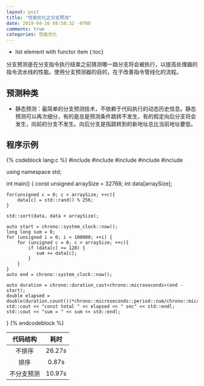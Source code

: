 ```yaml
---
layout: post
title: "性能优化之分支预测"
date: 2019-04-26 08:58:32 -0700
comments: true
categories: 性能优化
---
```


* list element with functor item
{:toc}

分支预测是在分支指令执行结束之前猜测哪一路分支将会被执行，以提高处理器的指令流水线的性能。使用分支预测器的目的，在于改善指令管线化的流程。

<!--more-->

## 预测种类

* 静态预测：最简单的分支预测技术，不依赖于代码执行的动态历史信息。静态预测可以再次细分，有的是总是预测条件跳转不发生，有的假定向后分支将会发生，向前的分支不发生。向后分支是指跳转到的新地址总比当前地址要低。

## 程序示例

{% codeblock lang:c %}
#include <vector>
#include <chrono>
#include <cstdlib>
#include <algorithm>
#include <iostream>

using namespace std;

int main()
{
    const unsigned arraySize = 32768;
    int data[arraySize];

    for(unsigned c = 0; c < arraySize; ++c){
        data[c] = std::rand() % 256;
    } 

    std::sort(data, data + arraySize);

    auto start = chrono::system_clock::now();
    long long sum = 0;
    for (unsigned i = 0; i < 100000; ++i) {
        for (unsigned c = 0; c < arraySize; ++c){
            if (data[c] >= 128) {
               sum += data[c];
            }
        }
    }
    auto end = chrono::system_clock::now();

    auto duration = chrono::duration_cast<chrono::microseconds>(end - start);
    double elapsed = double(duration.count())*chrono::microseconds::period::num/chrono::microseconds::period::den;
    std::cout << "const total " << elapsed << " sec" << std::endl;
    std::cout << "sum = " << sum << std::endl; 
}
{% endcodeblock %}

| 代码结构 | 耗时 | 
| :-----: |  :----: |
| 不排序 | 26.27s |
| 排序| 0.87s |
| 不分支预测 | 10.97s |




